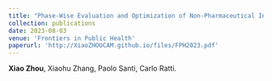 ```yaml
---
title: "Phase-Wise Evaluation and Optimization of Non-Pharmaceutical Interventions to Contain the COVID-19 Pandemic in the US"
collection: publications
date: 2023-08-03
venue: 'Frontiers in Public Health'
paperurl: 'http://XiaoZHOUCAM.github.io/files/FPH2023.pdf'
---
```


**Xiao Zhou**, Xiaohu Zhang, Paolo Santi, Carlo Ratti.